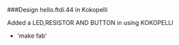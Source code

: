 ###Design hello.ftdi.44 in Kokopelli

Added a LED,RESISTOR AND BUTTON in using KOKOPELLI

* 'make fab'
